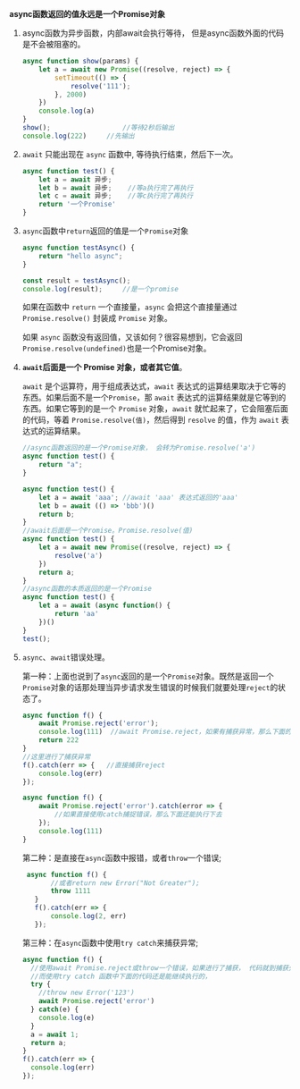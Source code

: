 **async函数返回的值永远是一个Promise对象**

1. async函数为异步函数，内部await会执行等待， 但是async函数外面的代码是不会被阻塞的。

   ```js
   async function show(params) {
       let a = await new Promise((resolve, reject) => {
           setTimeout(() => {
               resolve('111');
           }, 2000)
       })
       console.log(a)
   }
   show();					//等待2秒后输出
   console.log(222)		//先输出
   ```

2. `await` 只能出现在 `async` 函数中, 等待执行结束，然后下一次。

   ```js
   async function test() {
       let a = await 异步;
       let b = await 异步;	//等a执行完了再执行
       let c = await 异步;	//等c执行完了再执行
       return '一个Promise'
   }
   ```

3. `async`函数中`return`返回的值是一个`Promise`对象

   ```js
   async function testAsync() {
       return "hello async";
   }
   
   const result = testAsync();
   console.log(result);		//是一个promise
   ```

   如果在函数中 `return` 一个直接量，`async` 会把这个直接量通过 `Promise.resolve()` 封装成 `Promise` 对象。

   如果 `async` 函数没有返回值，又该如何？很容易想到，它会返回 `Promise.resolve(undefined)`也是一个Promise对象。

4. **`await`后面是一个 Promise 对象，或者其它值**。

   `await` 是个运算符，用于组成表达式，`await` 表达式的运算结果取决于它等的东西。如果后面不是一个`Promise`，那 `await` 表达式的运算结果就是它等到的东西。如果它等到的是一个 `Promise` 对象，`await` 就忙起来了，它会阻塞后面的代码，等着 `Promise.resolve(值)`，然后得到 `resolve` 的值，作为 `await` 表达式的运算结果。

   ```js
   //async函数返回的是一个Promise对象， 会转为Promise.resolve('a')
   async function test() {	 	
       return "a";	
   }	
   
   async function test() {
       let a = await 'aaa';	//await 'aaa' 表达式返回的'aaa'
       let b = await (() => 'bbb')()
       return b;
   }
   //await后面是一个Promise。Promise.resolve(值)
   async function test() {
       let a = await new Promise((resolve, reject) => {
           resolve('a')
       })
       return a;
   }
   //async函数的本质返回的是一个Promise
   async function test() {
       let a = await (async function() {
           return 'aa'
       })()
   }
   test();
   ```

5. `async`、`await`错误处理。

   第一种：上面也说到了`async`返回的是一个`Promise`对象。既然是返回一个`Promise`对象的话那处理当异步请求发生错误的时候我们就要处理`reject`的状态了。

   ```js
   async function f() {
       await Promise.reject('error');	
       console.log(111)  //await Promise.reject，如果有捕获异常，那么下面的代码就不会执行了。没有捕获，那么就会报错
       return 222
   }
   //这里进行了捕获异常
   f().catch(err => {	//直接捕获reject
       console.log(err)
   });
   
   async function f() {
       await Promise.reject('error').catch(error => {
           //如果直接使用catch捕捉错误，那么下面还能执行下去 
       });	
       console.log(111)  
   }
   ```

   第二种：是直接在`async`函数中报错，或者`throw`一个错误;

   ```js
    async function f() {
          //或者return new Error("Not Greater");
          throw 1111
      }
      f().catch(err => {
          console.log(2, err)
      });
   ```

   第三种：在`async`函数中使用`try catch`来捕获异常;

   ```js
   async function f() {
     //使用await Promise.reject或throw一个错误，如果进行了捕获， 代码就到捕获处去执行。如果没有捕获就会报错
     //而使用try catch 函数中下面的代码还是能继续执行的，
     try {				
       //throw new Error('123')
       await Promise.reject('error')
     } catch(e) {
       console.log(e)
     }
     a = await 1;
     return a;
   }
   f().catch(err => {
     console.log(err)
   });
   ```